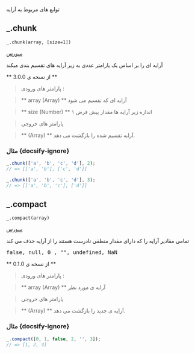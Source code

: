 توابع های مربوط به آرایه
## _.chunk ##
```
_.chunk(array, [size=1])
```
[سورس](https://github.com/lodash/lodash/blob/4.17.4/lodash.js#L6856)

آرایه ای را بر اساس یک پارامتر عددی به زیر آرایه های تقسیم بندی میکند

** از نسخه ی 3.0.0 **
> پارامتر های ورودی :

>** array (Array) **  آرایه ای که تقسیم می شود

>** size (Number) ** اندازه زیر آرایه ها مقدار پیش فرض ۱

>پارامتر های خروجی

>** (Array) ** آرایه تقسیم شده را بازگشت می دهد.

### مثال {docsify-ignore}
```javascript
_.chunk(['a', 'b', 'c', 'd'], 2);
// => [['a', 'b'], ['c', 'd']]

_.chunk(['a', 'b', 'c', 'd'], 3);
// => [['a', 'b', 'c'], ['d']]
```
## _.compact
```
_.compact(array)
```
[سورس](https://github.com/lodash/lodash/blob/4.17.4/lodash.js#L6891)

تمامی مقادیر آرایه را که دارای مقدار منطقی نادرست هستند را از آرایه حذف می کند
<br>
<pre>false, null, 0 , "", undefined, NaN</pre>

** از نسخه ی 0.1.0 **
> پارامتر های ورودی :

>** array (Array) **  آرایه ی مورد نظر

>پارامتر های خروجی

>** (Array) ** آرایه ی جدید را بازگشت می دهد.

### مثال {docsify-ignore}
```javascript
_.compact([0, 1, false, 2, '', 3]);
// => [1, 2, 3]
```
